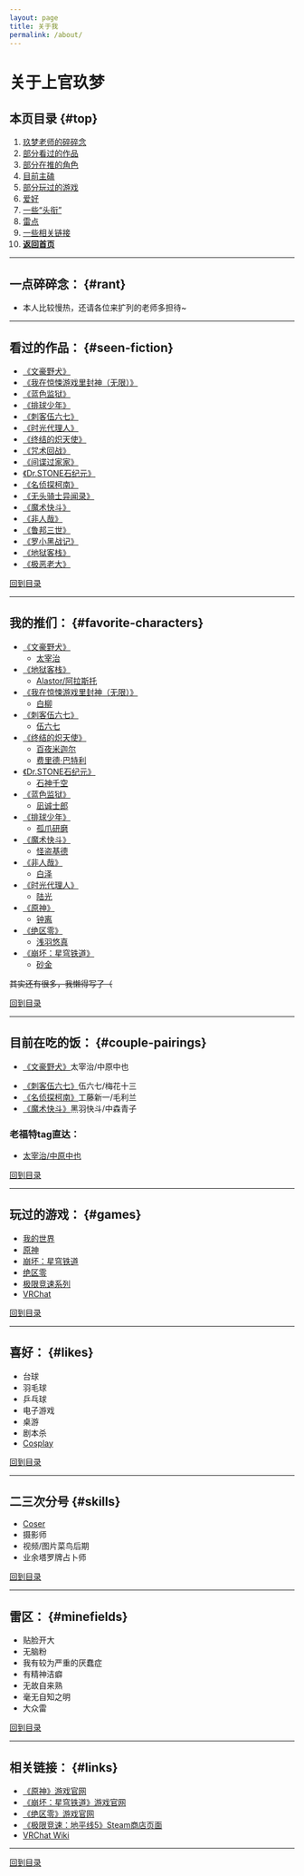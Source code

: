 ```yaml
---
layout: page
title: 关于我
permalink: /about/
---
```


# 关于上官玖梦

## 本页目录 {#top}
1. [玖梦老师的碎碎念](#rant)
2. [部分看过的作品](#seen-fiction)
3. [部分在推的角色](#favorite-characters)
4. [目前主磕](#couple-pairings)
5. [部分玩过的游戏](#games)
6. [爱好](#likes)
7. [一些“头衔”](#skills)
8. [雷点](#minefields)
9. [一些相关链接](#links)
10. [**返回首页**](https://www.jumern.com/)

---

## 一点碎碎念： {#rant}
- 本人比较慢热，还请各位来扩列的老师多担待~

---

## 看过的作品： {#seen-fiction}
- [《文豪野犬》](https://mzh.moegirl.org.cn/%E6%96%87%E8%B1%AA%E9%87%8E%E7%8A%AC)
- [《我在惊悚游戏里封神（无限）》](https://www.jjwxc.net/onebook.php?novelid=4218910)
- [《蓝色监狱》](https://mzh.moegirl.org.cn/%E8%93%9D%E8%89%B2%E7%9B%91%E7%8B%B1)
- [《排球少年》](https://mzh.moegirl.org.cn/%E6%8E%92%E7%90%83%E5%B0%91%E5%B9%B4%EF%BC%81%EF%BC%81)
- [《刺客伍六七》](https://mzh.moegirl.org.cn/%E4%BC%8D%E5%85%AD%E4%B8%83)
- [《时光代理人》](https://mzh.moegirl.org.cn/%E6%97%B6%E5%85%89%E4%BB%A3%E7%90%86%E4%BA%BA)
- [《终结的炽天使》](https://mzh.moegirl.org.cn/%E7%BB%88%E7%BB%93%E7%9A%84%E7%82%BD%E5%A4%A9%E4%BD%BF)
- [《咒术回战》](https://mzh.moegirl.org.cn/%E5%92%92%E6%9C%AF%E5%9B%9E%E6%88%98)
- [《间谍过家家》](https://mzh.moegirl.org.cn/%E9%97%B4%E8%B0%8D%E8%BF%87%E5%AE%B6%E5%AE%B6)
- [《Dr.STONE石纪元》](https://mzh.moegirl.org.cn/%E7%9F%B3%E7%BA%AA%E5%85%83)
- [《名侦探柯南》](https://mzh.moegirl.org.cn/%E5%90%8D%E4%BE%A6%E6%8E%A2%E6%9F%AF%E5%8D%97)
- [《无头骑士异闻录》](https://mzh.moegirl.org.cn/%E6%97%A0%E5%A4%B4%E9%AA%91%E5%A3%AB%E5%BC%82%E9%97%BB%E5%BD%95)
- [《魔术快斗》](https://mzh.moegirl.org.cn/%E9%AD%94%E6%9C%AF%E5%BF%AB%E6%96%97)
- [《非人哉》](https://mzh.moegirl.org.cn/%E9%9D%9E%E4%BA%BA%E5%93%89)
- [《鲁邦三世》](https://mzh.moegirl.org.cn/%E9%B2%81%E9%82%A6%E4%B8%89%E4%B8%96)
- [《罗小黑战记》](https://mzh.moegirl.org.cn/%E7%BD%97%E5%B0%8F%E9%BB%91%E6%88%98%E8%AE%B0)
- [《地狱客栈》](https://mzh.moegirl.org.cn/%E5%9C%B0%E7%8B%B1%E5%AE%A2%E6%A0%88)
- [《极恶老大》](https://mzh.moegirl.org.cn/%E6%9E%81%E6%81%B6%E8%80%81%E5%A4%A7)

[回到目录](#top)

---

## 我的推们： {#favorite-characters}
- [《文豪野犬》](https://mzh.moegirl.org.cn/%E6%96%87%E8%B1%AA%E9%87%8E%E7%8A%AC)
    - [太宰治](https://mzh.moegirl.org.cn/%E6%96%87%E8%B1%AA%E9%87%8E%E7%8A%AC:%E5%A4%AA%E5%AE%B0%E6%B2%BB)
- [《地狱客栈》](https://mzh.moegirl.org.cn/%E5%9C%B0%E7%8B%B1%E5%AE%A2%E6%A0%88)
    - [Alastor/阿拉斯托](https://mzh.moegirl.org.cn/%E9%98%BF%E6%8B%89%E6%96%AF%E6%89%98)
- [《我在惊悚游戏里封神（无限）》](https://www.jjwxc.net/onebook.php?novelid=4218910)
    - [白柳](https://baike.baidu.com/item/%E7%99%BD%E6%9F%B3/61123703)
- [《刺客伍六七》](https://mzh.moegirl.org.cn/%E4%BC%8D%E5%85%AD%E4%B8%83)
    - [伍六七](https://mzh.moegirl.org.cn/%E4%BC%8D%E5%85%AD%E4%B8%83(%E8%A7%92%E8%89%B2)#)
- [《终结的炽天使》](https://mzh.moegirl.org.cn/%E7%BB%88%E7%BB%93%E7%9A%84%E7%82%BD%E5%A4%A9%E4%BD%BF)
    - [百夜米迦尔](https://mzh.moegirl.org.cn/%E7%99%BE%E5%A4%9C%E7%B1%B3%E8%BF%A6%E5%B0%94)
    - [费里德·巴特利](https://mzh.moegirl.org.cn/%E8%B4%B9%E9%87%8C%E5%BE%B7%C2%B7%E5%B7%B4%E7%89%B9%E5%88%A9)
- [《Dr.STONE石纪元》](https://mzh.moegirl.org.cn/%E7%9F%B3%E7%BA%AA%E5%85%83)
    - [石神千空](https://mzh.moegirl.org.cn/%E7%9F%B3%E7%A5%9E%E5%8D%83%E7%A9%BA)
- [《蓝色监狱》](https://mzh.moegirl.org.cn/%E8%93%9D%E8%89%B2%E7%9B%91%E7%8B%B1)
    - [凪诚士郎](https://mzh.moegirl.org.cn/%E5%87%AA%E8%AF%9A%E5%A3%AB%E9%83%8E)
- [《排球少年》](https://mzh.moegirl.org.cn/%E6%8E%92%E7%90%83%E5%B0%91%E5%B9%B4%EF%BC%81%EF%BC%81)
    - [孤爪研磨](https://mzh.moegirl.org.cn/%E5%AD%A4%E7%88%AA%E7%A0%94%E7%A3%A8)
- [《魔术快斗》](https://mzh.moegirl.org.cn/%E9%AD%94%E6%9C%AF%E5%BF%AB%E6%96%97)
    - [怪盗基德](https://mzh.moegirl.org.cn/%E6%80%AA%E7%9B%97%E5%9F%BA%E5%BE%B7)
- [《非人哉》](https://mzh.moegirl.org.cn/%E9%9D%9E%E4%BA%BA%E5%93%89)
    - [白泽](https://mzh.moegirl.org.cn/%E9%9D%9E%E4%BA%BA%E5%93%89:%E7%99%BD%E6%B3%BD)
- [《时光代理人》](https://mzh.moegirl.org.cn/%E6%97%B6%E5%85%89%E4%BB%A3%E7%90%86%E4%BA%BA)
    - [陆光](https://mzh.moegirl.org.cn/%E9%99%86%E5%85%89)
- [《原神》](https://mzh.moegirl.org.cn/%E5%8E%9F%E7%A5%9E)
    - [钟离](https://mzh.moegirl.org.cn/%E9%92%9F%E7%A6%BB)
- [《绝区零》](https://mzh.moegirl.org.cn/%E7%BB%9D%E5%8C%BA%E9%9B%B6)
    - [浅羽悠真](https://mzh.moegirl.org.cn/%E6%B5%85%E7%BE%BD%E6%82%A0%E7%9C%9F)
- [《崩坏：星穹铁道》](https://mzh.moegirl.org.cn/%E5%B4%A9%E5%9D%8F%EF%BC%9A%E6%98%9F%E7%A9%B9%E9%93%81%E9%81%93)
    - [砂金](https://mzh.moegirl.org.cn/%E7%A0%82%E9%87%91)

~~其实还有很多，我懒得写了（~~

[回到目录](#top)

---

## 目前在吃的饭： {#couple-pairings}
- [《文豪野犬》](https://mzh.moegirl.org.cn/%E6%96%87%E8%B1%AA%E9%87%8E%E7%8A%AC)太宰治/中原中也
<!-- - [《蓝色监狱》](https://mzh.moegirl.org.cn/%E8%93%9D%E8%89%B2%E7%9B%91%E7%8B%B1)凪诚士郎/御影玲王 -->
- [《刺客伍六七》](https://mzh.moegirl.org.cn/%E4%BC%8D%E5%85%AD%E4%B8%83)伍六七/梅花十三
- [《名侦探柯南》](https://mzh.moegirl.org.cn/%E5%90%8D%E4%BE%A6%E6%8E%A2%E6%9F%AF%E5%8D%97)工藤新一/毛利兰
- [《魔术快斗》](https://mzh.moegirl.org.cn/%E9%AD%94%E6%9C%AF%E5%BF%AB%E6%96%97)黑羽快斗/中森青子

### 老福特tag直达：
- [太宰治/中原中也](https://www.lofter.com/tag/%E5%A4%AA%E4%B8%AD)
<!-- - [凪诚士郎/御影玲王](https://www.lofter.com/tag/%E5%87%AA%E7%8E%B2) -->

[回到目录](#top)

---

## 玩过的游戏： {#games}
- [我的世界](https://zh.minecraft.wiki/)
- [原神](https://mzh.moegirl.org.cn/%E5%8E%9F%E7%A5%9E)
- [崩坏：星穹铁道](https://mzh.moegirl.org.cn/%E5%B4%A9%E5%9D%8F%EF%BC%9A%E6%98%9F%E7%A9%B9%E9%93%81%E9%81%93)
- [绝区零](https://mzh.moegirl.org.cn/%E7%BB%9D%E5%8C%BA%E9%9B%B6)
- [极限竞速系列](https://mzh.moegirl.org.cn/%E6%9E%81%E9%99%90%E7%AB%9E%E9%80%9F%E7%B3%BB%E5%88%97)
- [VRChat](https://mzh.moegirl.org.cn/VRChat)

[回到目录](#top)

---

## 喜好： {#likes}
- 台球
- 羽毛球
- 乒乓球
- 电子游戏
- 桌游
- 剧本杀
- [Cosplay](https://mzh.moegirl.org.cn/Cosplay(%E6%B4%BB%E5%8A%A8)#)

[回到目录](#top)

---

## 二三次分号 {#skills}
- [Coser](https://mzh.moegirl.org.cn/Cosplayer)
- 摄影师
- 视频/图片菜鸟后期
- 业余塔罗牌占卜师

[回到目录](#top)

---

## 雷区： {#minefields}
- 贴脸开大
- 无脑粉
- 我有较为严重的厌蠢症
- 有精神洁癖
- 无故自来熟
- 毫无自知之明
- 大众雷

[回到目录](#top)

---

## 相关链接： {#links}
- [《原神》游戏官网](https://www.yuanshen.com/)
- [《崩坏：星穹铁道》游戏官网](https://sr.mihoyo.com/)
- [《绝区零》游戏官网](https://zzz.mihoyo.com/main/)
- [《极限竞速：地平线5》Steam商店页面](https://store.steampowered.com/app/1551360/_5/?l=schinese)
- [VRChat Wiki](https://wiki.vrchat.com/wiki/Getting_Started/zh-hans)

---

[回到目录](#top)